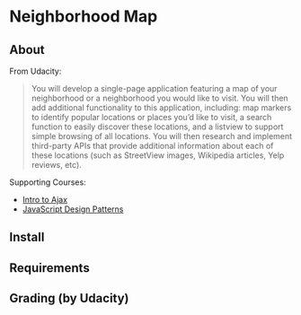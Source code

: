 Neighborhood Map
================

About
-----
From Udacity:
> You will develop a single-page application featuring a map of your neighborhood or a neighborhood you would like to visit. You will then add additional functionality to this application, including: map markers to identify popular locations or places you’d like to visit, a search function to easily discover these locations, and a listview to support simple browsing of all locations. You will then research and implement third-party APIs that provide additional information about each of these locations (such as StreetView images, Wikipedia articles, Yelp reviews, etc).

Supporting Courses:

* [Intro to Ajax](https://www.udacity.com/course/intro-to-ajax--ud110)
* [JavaScript Design Patterns](https://www.udacity.com/course/javascript-design-patterns--ud989)

Install
-------

Requirements
------------

Grading (by Udacity)
--------------------
